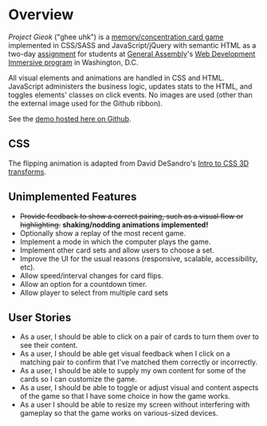 # Overview

_Project Gieok_ ("ghee uhk") is a [memory/concentration card game](https://en.wikipedia.org/wiki/Concentration_(game)) implemented in CSS/SASS and JavaScript/jQuery with semantic HTML as a two-day [assignment](https://github.com/ga-dc/project1) for students at [General Assembly](https://generalassemb.ly/washington-dc)'s [Web Development Immersive program](https://generalassemb.ly/education/web-development-immersive) in Washington, D.C.

All visual elements and animations are handled in CSS and HTML. JavaScript administers the business logic, updates stats to the HTML, and toggles elements' classes on click events. No images are used (other than the external image used for the Github ribbon).

See the [demo hosted here on Github](http://mooniker.github.io/gieok/).

## CSS

The flipping animation is adapted from David DeSandro's [Intro to CSS 3D transforms](https://desandro.github.io/3dtransforms/docs/card-flip.html).

## Unimplemented Features

- ~~Provide feedback to show a correct pairing, such as a visual flow or highlighting.~~ **shaking/nodding animations implemented!**
- Optionally show a replay of the most recent game.
- Implement a mode in which the computer plays the game.
- Implement other card sets and allow users to choose a set.
- Improve the UI for the usual reasons (responsive, scalable, accessibility, etc).
- Allow speed/interval changes for card flips.
- Allow an option for a countdown timer.
- Allow player to select from multiple card sets

## User Stories

- As a user, I should be able to click on a pair of cards to turn them over to see their content.
- As a user, I should be able get visual feedback when I click on a matching pair to confirm that I've matched them correctly or incorrectly.
- As a user, I should be able to supply my own content for some of the cards so I can customize the game.
- As a user, I should be able to toggle or adjust visual and content aspects of the game so that I have some choice in how the game works.
- As a user I should be able to resize my screen without interfering with gameplay so that the game works on various-sized devices.
